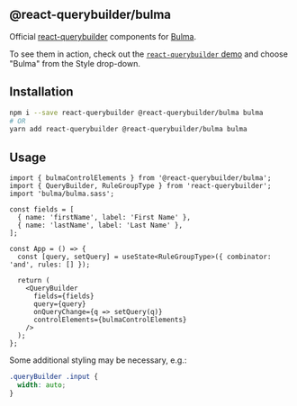 ## @react-querybuilder/bulma

Official [react-querybuilder](https://npmjs.com/package/react-querybuilder) components for [Bulma](https://bulma.io/).

To see them in action, check out the [`react-querybuilder` demo](https://react-querybuilder.js.org/react-querybuilder/) and choose "Bulma" from the Style drop-down.

## Installation

```bash
npm i --save react-querybuilder @react-querybuilder/bulma bulma
# OR
yarn add react-querybuilder @react-querybuilder/bulma bulma
```

## Usage

```tsx
import { bulmaControlElements } from '@react-querybuilder/bulma';
import { QueryBuilder, RuleGroupType } from 'react-querybuilder';
import 'bulma/bulma.sass';

const fields = [
  { name: 'firstName', label: 'First Name' },
  { name: 'lastName', label: 'Last Name' },
];

const App = () => {
  const [query, setQuery] = useState<RuleGroupType>({ combinator: 'and', rules: [] });

  return (
    <QueryBuilder
      fields={fields}
      query={query}
      onQueryChange={q => setQuery(q)}
      controlElements={bulmaControlElements}
    />
  );
};
```

Some additional styling may be necessary, e.g.:

```css
.queryBuilder .input {
  width: auto;
}
```
